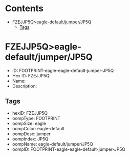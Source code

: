 



Contents
========

* [FZEJJP5Q>eagle-default/jumper/JP5Q](#fzejjp5qeagle-defaultjumperjp5q)
	* [Tags](#tags)

# FZEJJP5Q>eagle-default/jumper/JP5Q

- ID: FOOTPRINT-eagle-eagle-default-jumper-JP5Q
- Hex ID: FZEJJP5Q
- Name: 
- Description: 

## Tags

- hexID: FZEJJP5Q
- oompType: FOOTPRINT
- oompSize: eagle
- oompColor: eagle-default
- oompDesc: jumper
- oompIndex: JP5Q
- oompName: eagle-default/jumper/JP5Q
- oompID: FOOTPRINT-eagle-eagle-default-jumper-JP5Q

